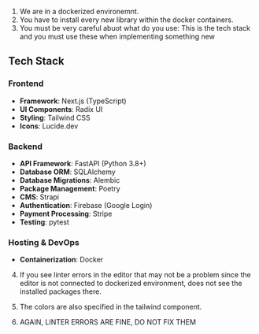 1. We are in a dockerized environemnt. 
2. You have to install every new library within the docker containers.
3. You must be very careful abuot what do you use: This is the tech stack and you must use these when implementing something new

## Tech Stack

### Frontend
- **Framework**: Next.js (TypeScript)
- **UI Components**: Radix UI
- **Styling**: Tailwind CSS
- **Icons**: Lucide.dev

### Backend
- **API Framework**: FastAPI (Python 3.8+)
- **Database ORM**: SQLAlchemy
- **Database Migrations**: Alembic
- **Package Management**: Poetry
- **CMS**: Strapi
- **Authentication**: Firebase (Google Login)
- **Payment Processing**: Stripe
- **Testing**: pytest

### Hosting & DevOps
- **Containerization**: Docker

4. If you see linter errors in the editor that may not be a problem since the editor is not connected to dockerized environment, does not see the installed packages there. 

5. The colors are also specified in the tailwind component. 

6. AGAIN, LINTER ERRORS ARE FINE, DO NOT FIX THEM